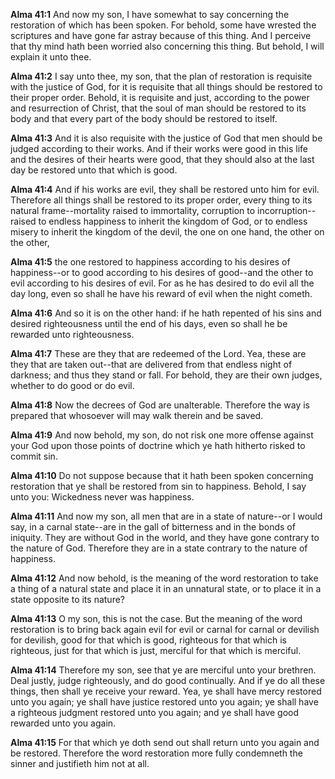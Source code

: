 **Alma 41:1** And now my son, I have somewhat to say concerning the restoration of which has been spoken. For behold, some have wrested the scriptures and have gone far astray because of this thing. And I perceive that thy mind hath been worried also concerning this thing. But behold, I will explain it unto thee.

**Alma 41:2** I say unto thee, my son, that the plan of restoration is requisite with the justice of God, for it is requisite that all things should be restored to their proper order. Behold, it is requisite and just, according to the power and resurrection of Christ, that the soul of man should be restored to its body and that every part of the body should be restored to itself.

**Alma 41:3** And it is also requisite with the justice of God that men should be judged according to their works. And if their works were good in this life and the desires of their hearts were good, that they should also at the last day be restored unto that which is good.

**Alma 41:4** And if his works are evil, they shall be restored unto him for evil. Therefore all things shall be restored to its proper order, every thing to its natural frame--mortality raised to immortality, corruption to incorruption--raised to endless happiness to inherit the kingdom of God, or to endless misery to inherit the kingdom of the devil, the one on one hand, the other on the other,

**Alma 41:5** the one restored to happiness according to his desires of happiness--or to good according to his desires of good--and the other to evil according to his desires of evil. For as he has desired to do evil all the day long, even so shall he have his reward of evil when the night cometh.

**Alma 41:6** And so it is on the other hand: if he hath repented of his sins and desired righteousness until the end of his days, even so shall he be rewarded unto righteousness.

**Alma 41:7** These are they that are redeemed of the Lord. Yea, these are they that are taken out--that are delivered from that endless night of darkness; and thus they stand or fall. For behold, they are their own judges, whether to do good or do evil.

**Alma 41:8** Now the decrees of God are unalterable. Therefore the way is prepared that whosoever will may walk therein and be saved.

**Alma 41:9** And now behold, my son, do not risk one more offense against your God upon those points of doctrine which ye hath hitherto risked to commit sin.

**Alma 41:10** Do not suppose because that it hath been spoken concerning restoration that ye shall be restored from sin to happiness. Behold, I say unto you: Wickedness never was happiness.

**Alma 41:11** And now my son, all men that are in a state of nature--or I would say, in a carnal state--are in the gall of bitterness and in the bonds of iniquity. They are without God in the world, and they have gone contrary to the nature of God. Therefore they are in a state contrary to the nature of happiness.

**Alma 41:12** And now behold, is the meaning of the word restoration to take a thing of a natural state and place it in an unnatural state, or to place it in a state opposite to its nature?

**Alma 41:13** O my son, this is not the case. But the meaning of the word restoration is to bring back again evil for evil or carnal for carnal or devilish for devilish, good for that which is good, righteous for that which is righteous, just for that which is just, merciful for that which is merciful.

**Alma 41:14** Therefore my son, see that ye are merciful unto your brethren. Deal justly, judge righteously, and do good continually. And if ye do all these things, then shall ye receive your reward. Yea, ye shall have mercy restored unto you again; ye shall have justice restored unto you again; ye shall have a righteous judgment restored unto you again; and ye shall have good rewarded unto you again.

**Alma 41:15** For that which ye doth send out shall return unto you again and be restored. Therefore the word restoration more fully condemneth the sinner and justifieth him not at all.


